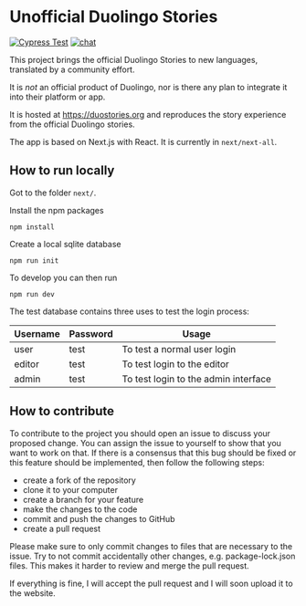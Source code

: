 # Unofficial Duolingo Stories

[![Cypress Test](https://github.com/rgerum/unofficial-duolingo-stories/actions/workflows/cypress.yml/badge.svg)](https://github.com/rgerum/unofficial-duolingo-stories/actions/workflows/cypress.yml)
[![chat](https://img.shields.io/discord/726701782075572277)](https://discord.com/invite/4NGVScARR3)

This project brings the official Duolingo Stories to new languages, translated by a community effort.

It is _not_ an official product of Duolingo, nor is there any plan to integrate it into their platform or app.

It is hosted at https://duostories.org and reproduces the story experience from the official Duolingo stories.

The app is based on Next.js with React. It is currently in `next/next-all`.

## How to run locally

Got to the folder `next/`.

Install the npm packages

```
npm install
```

Create a local sqlite database

```
npm run init
```

To develop you can then run

```
npm run dev
```

The test database contains three uses to test the login process:

| Username | Password | Usage                                |
| -------- | -------- | ------------------------------------ |
| user     | test     | To test a normal user login          |
| editor   | test     | To test login to the editor          |
| admin    | test     | To test login to the admin interface |

## How to contribute

To contribute to the project you should open an issue to discuss your proposed change.
You can assign the issue to yourself to show that you want to work on that.
If there is a consensus that this bug should be fixed or this feature should be implemented,
then follow the following steps:

- create a fork of the repository
- clone it to your computer
- create a branch for your feature
- make the changes to the code
- commit and push the changes to GitHub
- create a pull request

Please make sure to only commit changes to files that are necessary to the issue.
Try to not commit accidentally other changes, e.g. package-lock.json files.
This makes it harder to review and merge the pull request.

If everything is fine, I will accept the pull request and I will soon upload it to the website.
